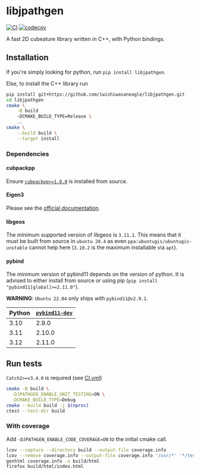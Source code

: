 # libjpathgen

[![CI](https://github.com/iwishiwasaneagle/libjpathgen/actions/workflows/CI.yml/badge.svg)](https://github.com/iwishiwasaneagle/libjpathgen/actions/workflows/CI.yml)
[![codecov](https://codecov.io/gh/iwishiwasaneagle/libjpathgen/graph/badge.svg?token=8FT3BH2K4S)](https://codecov.io/gh/iwishiwasaneagle/libjpathgen)

A fast 2D cubeature library written in C++, with Python bindings.



## Installation

If you're simply looking for python, run `pip install libjpathgen`.

Else, to install the C++ library run

```bash
pip install git+https://github.com/iwishiwasaneagle/libjpathgen.git
cd libjpathgen
cmake \
    -B build
    -DCMAKE_BUILD_TYPE=Release \
    ..
cmake \
    --build build \
    --target install
```

### Dependencies

#### cubpackpp

Ensure [`cubpackpp>=1.0.0`](https://github.com/iwishiwasaneagle/cubpackpp) is installed from source.

#### Eigen3

Please see the [official documentation](https://eigen.tuxfamily.org/dox/GettingStarted.html).

#### libgeos

The minimum supported version of libgeos is `3.11.1`. This means that it must be built from source in `ubuntu 20.4` as
even `ppa:ubuntugis/ubuntugis-unstable` cannot help here (`3.10.2` is the maximum installable via `apt`).

#### pybind

The minimum version of pybind11 depends on the version of python. It is advised to either install from source or
using pip (`pip install "pybind11[global]>=2.11.0"`).

**WARNING**: `Ubuntu 22.04` only ships with `pybind11@v2.9.1`.

| Python | [`pybind11-dev`](https://pybind11.readthedocs.io/en/stable/changelog.html) |
|--------|----------------------------------------------------------------------------|
| 3.10   | 2.9.0                                                                      |
| 3.11   | 2.10.0                                                                     |
| 3.12   | 2.11.0                                                                     |

## Run tests

 `Catch2>=v3.4.0` is required (see [CI.yml](.github/workflows/CI.yml))

```bash
cmake -B build \
  -DJPATHGEN_ENABLE_UNIT_TESTING=ON \
  -DCMAKE_BUILD_TYPE=Debug
cmake --build build -j $(nproc)
ctest --test-dir build
```

### With coverage

Add `-DJPATHGEN_ENABLE_CODE_COVERAGE=ON` to the initial cmake call.

```bash
lcov --capture --directory build --output-file coverage.info
lcov --remove coverage.info --output-file coverage.info '/usr/*' '*/test/*' '*/extern/*' '*/geos/*'
genhtml coverage.info -o build/html
firefox build/html/index.html
```
